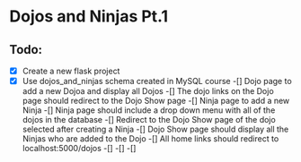 # Dojos and Ninjas Pt.1

## Todo:
-[x] Create a new flask project
-[x] Use dojos_and_ninjas schema created in MySQL course
-[] Dojo page to add a new Dojoa and display all Dojos
-[] The dojo links on the Dojo page should redirect to the Dojo Show page
-[] Ninja page to add a new Ninja
-[] Ninja page should include a drop down menu with all of the dojos in the database
-[] Redirect to the Dojo Show page of the dojo selected after creating a Ninja
-[] Dojo Show page should display all the Ninjas who are added to the Dojo
-[] All home links should redirect to localhost:5000/dojos
-[] 
-[]
-[]
